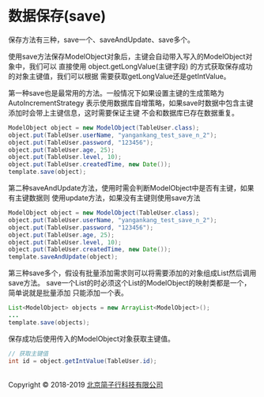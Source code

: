 # 数据保存(save)

保存方法有三种，save一个、saveAndUpdate、save多个。

使用save方法保存ModelObject对象后，主键会自动带入写入的ModelObject对象中，我们可以
直接使用 object.getLongValue(主键字段) 的方式获取保存成功的对象主键值，我们可以根据
需要获取getLongValue还是getIntValue。

第一种save也是最常用的方法。一般情况下如果设置主键的生成策略为AutoIncrementStrategy
表示使用数据库自增策略，如果save时数据中包含主键添加时会带上主键信息，这时需要保证主键
不会和数据库已存在数据重复。

```java
ModelObject object = new ModelObject(TableUser.class);
object.put(TableUser.userName, "yangankang_test_save_n_2");
object.put(TableUser.password, "123456");
object.put(TableUser.age, 25);
object.put(TableUser.level, 10);
object.put(TableUser.createdTime, new Date());
template.save(object);
```

第二种saveAndUpdate方法，使用时需会判断ModelObject中是否有主键，如果有主键数据则
使用update方法，如果没有主键则使用save方法

```java
ModelObject object = new ModelObject(TableUser.class);
object.put(TableUser.userName, "yangankang_test_save_n_2");
object.put(TableUser.password, "123456");
object.put(TableUser.age, 25);
object.put(TableUser.level, 10);
object.put(TableUser.createdTime, new Date());
template.saveAndUpdate(object);
```

第三种save多个，假设有批量添加需求则可以将需要添加的对象组成List然后调用save方法。
save一个List的时必须这个List的ModelObject的映射类都是一个，简单说就是批量添加
只能添加一个表。

```java
List<ModelObject> objects = new ArrayList<ModelObject>();
...
template.save(objects);
```


保存成功后使用传入的ModelObject对象获取主键值。
```java
// 获取主键值
int id = object.getIntValue(TableUser.id);
```


## 
Copyright © 2018-2019 [北京简子行科技有限公司](https://www.jianzixing.com.cn)
